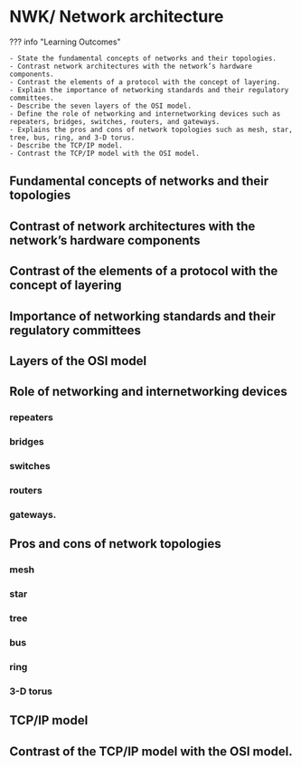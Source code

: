# NWK/ Network architecture

??? info "Learning Outcomes"

    - State the fundamental concepts of networks and their topologies.
    - Contrast network architectures with the network’s hardware components.
    - Contrast the elements of a protocol with the concept of layering.
    - Explain the importance of networking standards and their regulatory committees.
    - Describe the seven layers of the OSI model.
    - Define the role of networking and internetworking devices such as repeaters, bridges, switches, routers, and gateways. 
    - Explains the pros and cons of network topologies such as mesh, star, tree, bus, ring, and 3-D torus.
    - Describe the TCP/IP model.
    - Contrast the TCP/IP model with the OSI model.

## Fundamental concepts of networks and their topologies

## Contrast of network architectures with the network’s hardware components

## Contrast of the elements of a protocol with the concept of layering

## Importance of networking standards and their regulatory committees

## Layers of the OSI model

## Role of networking and internetworking devices

### repeaters

### bridges

### switches

### routers

### gateways. 

## Pros and cons of network topologies

### mesh

### star

### tree

### bus

### ring

### 3-D torus

## TCP/IP model

## Contrast of the TCP/IP model with the OSI model.
